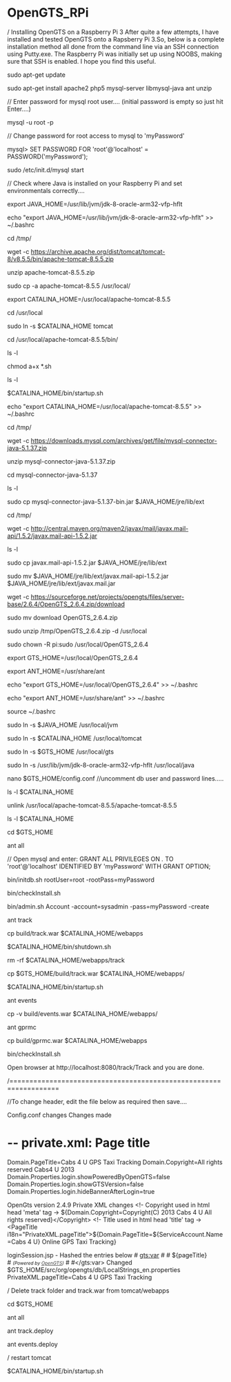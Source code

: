 # OpenGTS_RPi
/ Installing OpenGTS on a Raspberry Pi 3
After quite a few attempts, I have installed and tested OpenGTS onto a Rapsberry Pi 3.So, below is a complete installation method all done from the command line via an SSH connection using Putty.exe. The Raspberry Pi was initially set up using NOOBS, making sure that SSH is enabled. I hope you find this useful.

sudo apt-get update

sudo apt-get install apache2 php5 mysql-server libmysql-java ant unzip

// Enter password for mysql root user.... (initial password is empty so just hit Enter....)

mysql -u root -p

// Change password for root access to mysql to 'myPassword'

mysql> SET PASSWORD FOR 'root'@'localhost' = PASSWORD('myPassword');

sudo /etc/init.d/mysql start

// Check where Java is installed on your Raspberry Pi and set environmentals correctly....

export JAVA_HOME=/usr/lib/jvm/jdk-8-oracle-arm32-vfp-hflt

echo "export JAVA_HOME=/usr/lib/jvm/jdk-8-oracle-arm32-vfp-hflt" >> ~/.bashrc

cd /tmp/

wget -c https://archive.apache.org/dist/tomcat/tomcat-8/v8.5.5/bin/apache-tomcat-8.5.5.zip

unzip apache-tomcat-8.5.5.zip

sudo cp -a apache-tomcat-8.5.5 /usr/local/

export CATALINA_HOME=/usr/local/apache-tomcat-8.5.5

cd /usr/local

sudo ln -s $CATALINA_HOME tomcat

cd /usr/local/apache-tomcat-8.5.5/bin/

ls -l

chmod a+x *.sh

ls -l

$CATALINA_HOME/bin/startup.sh

echo "export CATALINA_HOME=/usr/local/apache-tomcat-8.5.5" >> ~/.bashrc

cd /tmp/

wget -c https://downloads.mysql.com/archives/get/file/mysql-connector-java-5.1.37.zip

unzip mysql-connector-java-5.1.37.zip

cd mysql-connector-java-5.1.37

ls -l

sudo cp mysql-connector-java-5.1.37-bin.jar $JAVA_HOME/jre/lib/ext

cd /tmp/

wget -c http://central.maven.org/maven2/javax/mail/javax.mail-api/1.5.2/javax.mail-api-1.5.2.jar

ls -l

sudo cp javax.mail-api-1.5.2.jar $JAVA_HOME/jre/lib/ext

sudo mv $JAVA_HOME/jre/lib/ext/javax.mail-api-1.5.2.jar $JAVA_HOME/jre/lib/ext/javax.mail.jar

wget -c https://sourceforge.net/projects/opengts/files/server-base/2.6.4/OpenGTS_2.6.4.zip/download

sudo mv download OpenGTS_2.6.4.zip

sudo unzip /tmp/OpenGTS_2.6.4.zip -d /usr/local

sudo chown -R pi:sudo /usr/local/OpenGTS_2.6.4

export GTS_HOME=/usr/local/OpenGTS_2.6.4

export ANT_HOME=/usr/share/ant

echo "export GTS_HOME=/usr/local/OpenGTS_2.6.4" >> ~/.bashrc

echo "export ANT_HOME=/usr/share/ant" >> ~/.bashrc

source ~/.bashrc

sudo ln -s $JAVA_HOME /usr/local/jvm

sudo ln -s $CATALINA_HOME /usr/local/tomcat

sudo ln -s $GTS_HOME /usr/local/gts

sudo ln -s /usr/lib/jvm/jdk-8-oracle-arm32-vfp-hflt /usr/local/java

nano $GTS_HOME/config.conf //uncomment db user and password lines.....

ls -l $CATALINA_HOME

unlink /usr/local/apache-tomcat-8.5.5/apache-tomcat-8.5.5

ls -l $CATALINA_HOME

cd $GTS_HOME

ant all

// Open mysql and enter: GRANT ALL PRIVILEGES ON *.* TO 'root'@'localhost' IDENTIFIED BY 'myPassword' WITH GRANT OPTION;

bin/initdb.sh rootUser=root -rootPass=myPassword

bin/checkInstall.sh

bin/admin.sh Account -account=sysadmin -pass=myPassword -create

ant track

cp build/track.war $CATALINA_HOME/webapps

$CATALINA_HOME/bin/shutdown.sh

rm -rf $CATALINA_HOME/webapps/track

cp $GTS_HOME/build/track.war $CATALINA_HOME/webapps/

$CATALINA_HOME/bin/startup.sh

ant events

cp -v build/events.war $CATALINA_HOME/webapps/

ant gprmc

cp build/gprmc.war $CATALINA_HOME/webapps

bin/checkInstall.sh

Open browser at http://localhost:8080/track/Track and you are done.

/==================================================================

//To change header, edit the file below as required then save....

Config.conf changes  Changes made
# -- private.xml: Page title
Domain.PageTitle=Cabs 4 U GPS Taxi Tracking
Domain.Copyright=All rights reserved Cabs4 U 2013
Domain.Properties.login.showPoweredByOpenGTS=false
Domain.Properties.login.showGTSVersion=false
Domain.Properties.login.hideBannerAfterLogin=true

OpenGts version 2.4.9
Private XML changes
    <!- Copyright used in html head 'meta' tag ->
    <Copyright>${Domain.Copyright=Copyright(C) 2013 Cabs 4 U All rights reserved}</Copyright>
    <!- Title used in html head 'title' tag ->
    <PageTitle i18n="PrivateXML.pageTitle">${Domain.PageTitle=${ServiceAccount.Name=Cabs 4 U} Online GPS Taxi Tracking}</PageTitle>

loginSession.jsp   - Hashed the entries below
    # <gts:var>
     # <td class="titleText" valign="center">
     #   ${pageTitle}<br>
      #  <font style="font-size: 8pt;"><i>(Powered by <a href="http://www.opengts.org" target="_blank" style="color:#444444;">OpenGTS</a>)</i></font>
     # </td>
      #</gts:var>
Changed
$GTS_HOME/src/org/opengts/db/LocalStrings_en.properties 
PrivateXML.pageTitle=Cabs 4 U GPS Taxi Tracking


/ Delete track folder and track.war from tomcat/webapps

cd $GTS_HOME

ant all

ant track.deploy

ant events.deploy

/ restart tomcat

$CATALINA_HOME/bin/startup.sh

